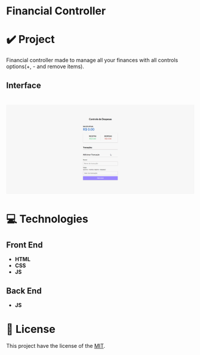 # Financial Controller
# ✔️ Project
Financial controller made to manage all your finances with all controls options(+, - and remove items). 

## Interface 
<h1 align="center">
    <img alt="Financial_GIF" title="Financial_Control_GIF" src="github/financial_controller.gif">
</h1>

# 💻 Technologies
## Front End
- **HTML**
- **CSS**
- **JS**
## Back End
- **JS**

# 📝 License
This project have the license of the [MIT](./LICENSE).